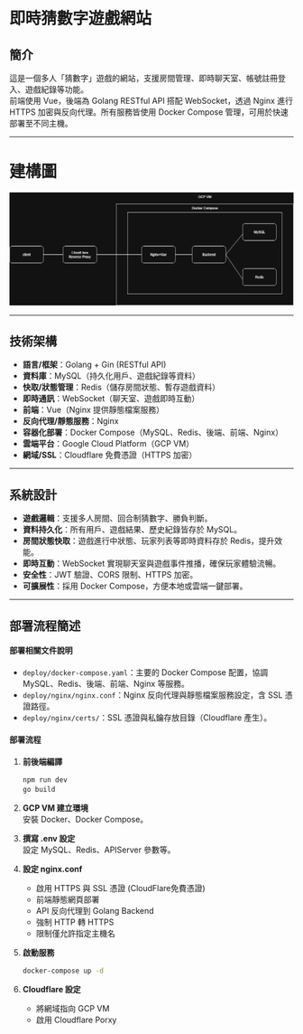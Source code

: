 # 即時猜數字遊戲網站

## 簡介

這是一個多人「猜數字」遊戲的網站，支援房間管理、即時聊天室、帳號註冊登入、遊戲紀錄等功能。  
前端使用 Vue，後端為 Golang RESTful API 搭配 WebSocket，透過 Nginx 進行 HTTPS 加密與反向代理。所有服務皆使用 Docker Compose 管理，可用於快速部署至不同主機。

---

# 建構圖

![diagram](game架構圖.png)



---
## 技術架構

- **語言/框架**：Golang + Gin (RESTful API)
- **資料庫**：MySQL（持久化用戶、遊戲紀錄等資料）
- **快取/狀態管理**：Redis（儲存房間狀態、暫存遊戲資料）
- **即時通訊**：WebSocket（聊天室、遊戲即時互動）
- **前端**：Vue（Nginx 提供靜態檔案服務）
- **反向代理/靜態服務**：Nginx
- **容器化部署**：Docker Compose（MySQL、Redis、後端、前端、Nginx）
- **雲端平台**：Google Cloud Platform（GCP VM）
- **網域/SSL**：Cloudflare 免費憑證（HTTPS 加密）

---

## 系統設計

- **遊戲邏輯**：支援多人房間、回合制猜數字、勝負判斷。
- **資料持久化**：所有用戶、遊戲結果、歷史紀錄皆存於 MySQL。
- **房間狀態快取**：遊戲進行中狀態、玩家列表等即時資料存於 Redis，提升效能。
- **即時互動**：WebSocket 實現聊天室與遊戲事件推播，確保玩家體驗流暢。
- **安全性**：JWT 驗證、CORS 限制、HTTPS 加密。
- **可擴展性**：採用 Docker Compose，方便本地或雲端一鍵部署。

---

## 部署流程簡述

#### 部署相關文件說明

- `deploy/docker-compose.yaml`：主要的 Docker Compose 配置，協調 MySQL、Redis、後端、前端、Nginx 等服務。
- `deploy/nginx/nginx.conf`：Nginx 反向代理與靜態檔案服務設定，含 SSL 憑證路徑。
- `deploy/nginx/certs/`：SSL 憑證與私鑰存放目錄（Cloudflare 產生）。

#### 部署流程

1. **前後端編譯**
   ```sh
   npm run dev
   go build
   ```

2. **GCP VM 建立環境**  
   安裝 Docker、Docker Compose。

3. **撰寫 .env 設定**  
   設定 MySQL、Redis、APIServer 參數等。

4. **設定 nginx.conf**
   - 啟用 HTTPS 與 SSL 憑證 (CloudFlare免費憑證)
   - 前端靜態網頁部署
   - API 反向代理到 Golang Backend
   - 強制 HTTP 轉 HTTPS
   - 限制僅允許指定主機名

5. **啟動服務**  
   ```sh
   docker-compose up -d
   ```

6. **Cloudflare 設定**  
   - 將網域指向 GCP VM
   - 啟用 Cloudflare Porxy



